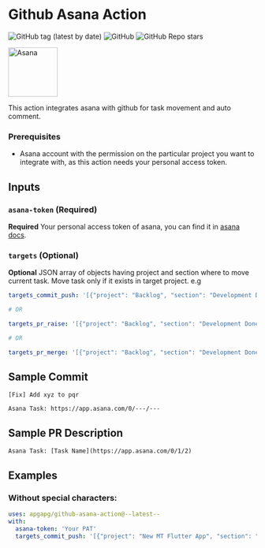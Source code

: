 
# Github Asana Action 
![GitHub tag (latest by date)](https://img.shields.io/github/v/tag/apgapg/github-asana-action) ![GitHub](https://img.shields.io/github/license/apgapg/github-asana-action) ![GitHub Repo stars](https://img.shields.io/github/stars/apgapg/github-asana-action?style=social)

<img src="https://user-images.githubusercontent.com/13887407/112085815-2e77af80-8bb1-11eb-9100-973cd024f9d5.png"  height = "100" alt="Asana">

This action integrates asana with github for task movement and auto comment.

### Prerequisites

- Asana account with the permission on the particular project you want to integrate with, as this action needs your personal access token.

## Inputs

### `asana-token` (Required)

**Required** Your personal access token of asana, you can find it in [asana docs](https://developers.asana.com/docs/#authentication-basics).

### `targets` (Optional)

**Optional** JSON array of objects having project and section where to move current task. Move task only if it exists in target project. e.g 
```yaml
targets_commit_push: '[{"project": "Backlog", "section": "Development Done"}, {"project": "Current Sprint", "section": "In Review"'

# OR

targets_pr_raise: '[{"project": "Backlog", "section": "Development Done"}, {"project": "Current Sprint", "section": "In Review"}]'

# OR

targets_pr_merge: '[{"project": "Backlog", "section": "Development Done"}, {"project": "Current Sprint", "section": "In Review"}]'
```

## Sample Commit

```
[Fix] Add xyz to pqr

Asana Task: https://app.asana.com/0/---/---
```

## Sample PR Description

```
Asana Task: [Task Name](https://app.asana.com/0/1/2)
```

## Examples

### Without special characters:

```yaml
uses: apgapg/github-asana-action@--latest--
with:
  asana-token: 'Your PAT'
  targets_commit_push: '[{"project": "New MT Flutter App", "section": "Development Done"}, {"project": "Current Sprint", "section": "In Review"}]'
```
